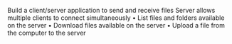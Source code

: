 Build a client/server application to send and receive files
Server allows multiple clients to connect simultaneously
  •   List files and folders available on the server
  •   Download files available on the server
  •   Upload a file from the computer to the server
